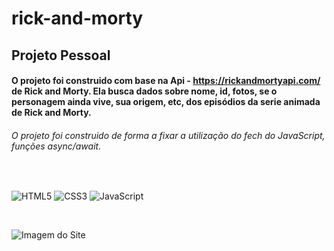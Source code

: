 # rick-and-morty

## Projeto Pessoal

#### O projeto foi construido com base na Api - https://rickandmortyapi.com/ de Rick and Morty. Ela busca dados sobre nome, id, fotos, se o personagem ainda vive, sua origem, etc, dos episódios da serie animada de Rick and Morty.

###### O projeto foi construido de forma a fixar a utilização do fech do JavaScript, funções async/await.

</br>

![HTML5](https://img.shields.io/badge/html5-%23E34F26.svg?style=for-the-badge&logo=html5&logoColor=white) ![CSS3](https://img.shields.io/badge/css3-%231572B6.svg?style=for-the-badge&logo=css3&logoColor=white) ![JavaScript](https://img.shields.io/badge/javascript-%23323330.svg?style=for-the-badge&logo=javascript&logoColor=%23F7DF1E)

</br>


![Imagem do Site](https://images2.imgbox.com/d3/e3/d5CUMpDi_o.jpg)

